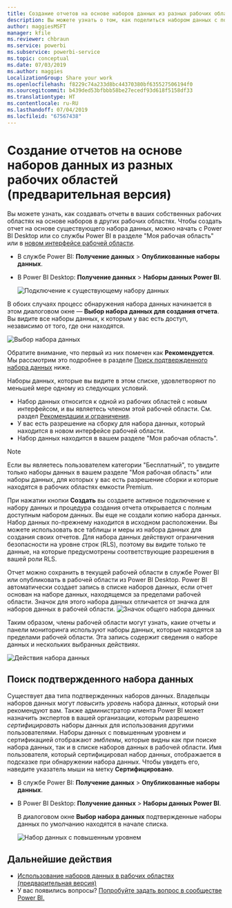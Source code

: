 ```yaml
---
title: Создание отчетов на основе наборов данных из разных рабочих областей (предварительная версия) — Power BI
description: Вы можете узнать о том, как поделиться набором данных с пользователями в организации. Затем они могут создать отчеты, основанные на вашем наборе данных, в своих рабочих областях.
author: maggiesMSFT
manager: kfile
ms.reviewer: chbraun
ms.service: powerbi
ms.subservice: powerbi-service
ms.topic: conceptual
ms.date: 07/03/2019
ms.author: maggies
LocalizationGroup: Share your work
ms.openlocfilehash: f8229c74a233d8bc44370380bf635527506194f0
ms.sourcegitcommit: b439ded53bfbbb58be27ecedf93d618f5158df33
ms.translationtype: HT
ms.contentlocale: ru-RU
ms.lasthandoff: 07/04/2019
ms.locfileid: "67567438"
---
```

# <a name="create-reports-based-on-datasets-from-different-workspaces-preview"></a>Создание отчетов на основе наборов данных из разных рабочих областей (предварительная версия)

Вы можете узнать, как создавать отчеты в ваших собственных рабочих областях на основе наборов в других рабочих областях. Чтобы создать отчет на основе существующего набора данных, можно начать с Power BI Desktop или со службы Power BI в разделе "Моя рабочая область" или в [новом интерфейсе рабочей области](service-create-the-new-workspaces.md).

- В службе Power BI: **Получение данных**  >  **Опубликованные наборы данных**.
- В Power BI Desktop: **Получение данных**  >  **Наборы данных Power BI**.

    ![Подключение к существующему набору данных](media/service-datasets-across-workspaces/power-bi-connect-dataset-pk.png)
   
В обоих случаях процесс обнаружения набора данных начинается в этом диалоговом окне — **Выбор набора данных для создания отчета**. Вы видите все наборы данных, к которым у вас есть доступ, независимо от того, где они находятся.

![Выбор набора данных](media/service-datasets-across-workspaces/power-bi-select-dataset.png)

Обратите внимание, что первый из них помечен как **Рекомендуется**. Мы рассмотрим это подробнее в разделе [Поиск подтвержденного набора данных](#find-an-endorsed-dataset) ниже.

Наборы данных, которые вы видите в этом списке, удовлетворяют по меньшей мере одному из следующих условий.

- Набор данных относится к одной из рабочих областей с новым интерфейсом, и вы являетесь членом этой рабочей области. См. раздел [Рекомендации и ограничения](service-datasets-across-workspaces.md#considerations-and-limitations).
- У вас есть разрешение на сборку для набора данных, который находится в новом интерфейсе рабочей области.
- Набор данных находится в вашем разделе "Моя рабочая область".

> [!NOTE]
> Если вы являетесь пользователем категории "Бесплатный", то увидите только наборы данных в вашем разделе "Моя рабочая область" или наборы данных, для которых у вас есть разрешение сборки и которые находятся в рабочих областях емкости Premium.

При нажатии кнопки **Создать** вы создаете активное подключение к набору данных и процедура создания отчета открывается с полным доступным набором данных. Вы еще не создали копию набора данных. Набор данных по-прежнему находится в исходном расположении. Вы можете использовать все таблицы и меры из набора данных для создания своих отчетов. Для набора данных действуют ограничения безопасности на уровне строк (RLS), поэтому вы видите только те данные, на которые предусмотрены соответствующие разрешения в вашей роли RLS.

Отчет можно сохранить в текущей рабочей области в службе Power BI или опубликовать в рабочей области из Power BI Desktop. Power BI автоматически создает запись в списке наборов данных, если отчет основан на наборе данных, находящемся за пределами рабочей области. Значок для этого набора данных отличается от значка для наборов данных в рабочей области. ![Значок общего набора данных](media/service-datasets-discover-across-workspaces/power-bi-shared-dataset-icon.png)

Таким образом, члены рабочей области могут узнать, какие отчеты и панели мониторинга используют наборы данных, которые находятся за пределами рабочей области. Эта запись содержит сведения о наборе данных и нескольких выбранных действиях.

![Действия набора данных](media/service-datasets-across-workspaces/power-bi-dataset-actions.png)

## <a name="find-an-endorsed-dataset"></a>Поиск подтвержденного набора данных

Существует два типа подтвержденных наборов данных. Владельцы наборов данных могут *повысить уровень* набора данных, который они рекомендуют вам. Также администратор клиента Power BI может назначить экспертов в вашей организации, которым разрешено *сертифицировать* наборы данных для использования другими пользователями. Наборы данных с повышенным уровнем и сертификацией отображают *эмблемы*, которые видны как при поиске набора данных, так и в списке наборов данных в рабочей области. Имя пользователя, который сертифицировал набор данных, отображается в подсказке при обнаружении набора данных. Чтобы увидеть его, наведите указатель мыши на метку **Сертифицировано**.

- В службе Power BI: **Получение данных**  >  **Опубликованные наборы данных**.
- В Power BI Desktop: **Получение данных**  >  **Наборы данных Power BI**.

    В диалоговом окне **Выбор набора данных** подтвержденные наборы данных по умолчанию находятся в начале списка. 

    ![Набор данных с повышенным уровнем](media/service-datasets-certify-promote/power-bi-dataset-promoted.png)

## <a name="next-steps"></a>Дальнейшие действия

- [Использование наборов данных в рабочих областях (предварительная версия)](service-datasets-across-workspaces.md)
- У вас появились вопросы? [Попробуйте задать вопрос в сообществе Power BI.](http://community.powerbi.com/)
